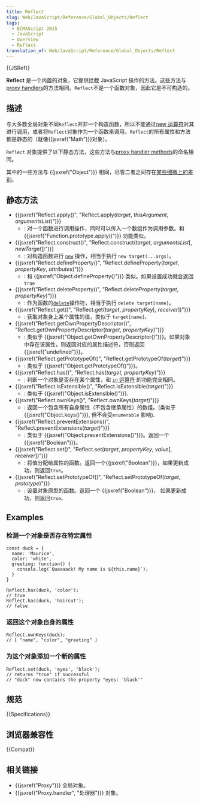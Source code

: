```yaml
---
title: Reflect
slug: Web/JavaScript/Reference/Global_Objects/Reflect
tags:
  - ECMAScript 2015
  - JavaScript
  - Overview
  - Reflect
translation_of: Web/JavaScript/Reference/Global_Objects/Reflect
---
```

{{JSRef}}

**Reflect** 是一个内置的对象，它提供拦截 JavaScript 操作的方法。这些方法与[proxy handlers](/zh-CN/docs/Web/JavaScript/Reference/Global_Objects/Proxy/handler)的方法相同。`Reflect`不是一个函数对象，因此它是不可构造的。

## 描述

与大多数全局对象不同`Reflect`并非一个构造函数，所以不能通过[new 运算符](/zh-CN/docs/Web/JavaScript/Reference/Operators/new)对其进行调用，或者将`Reflect`对象作为一个函数来调用。`Reflect`的所有属性和方法都是静态的（就像{{jsxref("Math")}}对象）。

`Reflect` 对象提供了以下静态方法，这些方法与[proxy handler methods](/zh-CN/docs/Web/JavaScript/Reference/Global_Objects/Proxy/handler)的命名相同。

其中的一些方法与 {{jsxref("Object")}} 相同，尽管二者之间存在[某些细微上的差别](/zh-CN/docs/Web/JavaScript/Reference/Global_Objects/Reflect/Comparing_Reflect_and_Object_methods)。

## 静态方法

- {{jsxref("Reflect.apply()", "Reflect.apply(<var>target</var>, <var>thisArgument</var>, <var>argumentsList</var>)")}}
  - : 对一个函数进行调用操作，同时可以传入一个数组作为调用参数。和 {{jsxref("Function.prototype.apply()")}} 功能类似。
- {{jsxref("Reflect.construct()", "Reflect.construct(<var>target</var>, <var>argumentsList</var>[, <var>newTarget</var>])")}}
  - : 对构造函数进行 [`new`](/zh-CN/docs/Web/JavaScript/Reference/Operators/new) 操作，相当于执行 `new target(...args)`。
- {{jsxref("Reflect.defineProperty()", "Reflect.defineProperty(<var>target</var>, <var>propertyKey</var>, <var>attributes</var>)")}}
  - : 和 {{jsxref("Object.defineProperty()")}} 类似。如果设置成功就会返回 `true`
- {{jsxref("Reflect.deleteProperty()", "Reflect.deleteProperty(<var>target</var>, <var>propertyKey</var>)")}}
  - : 作为函数的[`delete`](/zh-CN/docs/Web/JavaScript/Reference/Operators/delete)操作符，相当于执行 `delete target[name]`。
- {{jsxref("Reflect.get()", "Reflect.get(<var>target</var>, <var>propertyKey</var>[, <var>receiver</var>])")}}
  - : 获取对象身上某个属性的值，类似于 `target[name]。`
- {{jsxref("Reflect.getOwnPropertyDescriptor()", "Reflect.getOwnPropertyDescriptor(<var>target</var>, <var>propertyKey</var>)")}}
  - : 类似于 {{jsxref("Object.getOwnPropertyDescriptor()")}}。如果对象中存在该属性，则返回对应的属性描述符，否则返回 {{jsxref("undefined")}}。
- {{jsxref("Reflect.getPrototypeOf()", "Reflect.getPrototypeOf(<var>target</var>)")}}
  - : 类似于 {{jsxref("Object.getPrototypeOf()")}}。
- {{jsxref("Reflect.has()", "Reflect.has(<var>target, propertyKey</var>)")}}
  - : 判断一个对象是否存在某个属性，和 [`in` 运算符](/zh-CN/docs/Web/JavaScript/Reference/Operators/in) 的功能完全相同。
- {{jsxref("Reflect.isExtensible()", "Reflect.isExtensible(<var>target</var>)")}}
  - : 类似于 {{jsxref("Object.isExtensible()")}}.
- {{jsxref("Reflect.ownKeys()", "Reflect.ownKeys(<var>target</var>)")}}
  - : 返回一个包含所有自身属性（不包含继承属性）的数组。(类似于 {{jsxref("Object.keys()")}}, 但不会受`enumerable` 影响).
- {{jsxref("Reflect.preventExtensions()", "Reflect.preventExtensions(<var>target</var>)")}}
  - : 类似于 {{jsxref("Object.preventExtensions()")}}。返回一个{{jsxref("Boolean")}}。
- {{jsxref("Reflect.set()", "Reflect.set(<var>target</var>, <var>propertyKey</var>, <var>value</var>[, <var>receiver</var>])")}}
  - : 将值分配给属性的函数。返回一个{{jsxref("Boolean")}}，如果更新成功，则返回`true`。
- {{jsxref("Reflect.setPrototypeOf()", "Reflect.setPrototypeOf(<var>target</var>, <var>prototype</var>)")}}
  - : 设置对象原型的函数。返回一个 {{jsxref("Boolean")}}， 如果更新成功，则返回`true。`

## Examples

### 检测一个对象是否存在特定属性

```plain
const duck = {
  name: 'Maurice',
  color: 'white',
  greeting: function() {
    console.log(`Quaaaack! My name is ${this.name}`);
  }
}

Reflect.has(duck, 'color');
// true
Reflect.has(duck, 'haircut');
// false
```

### 返回这个对象自身的属性

```plain
Reflect.ownKeys(duck);
// [ "name", "color", "greeting" ]
```

### 为这个对象添加一个新的属性

```plain
Reflect.set(duck, 'eyes', 'black');
// returns "true" if successful
// "duck" now contains the property "eyes: 'black'"
```

## 规范

{{Specifications}}

## 浏览器兼容性

{{Compat}}

## 相关链接

- {{jsxref("Proxy")}} 全局对象。
- {{jsxref("Proxy.handler", "处理器")}} 对象。
